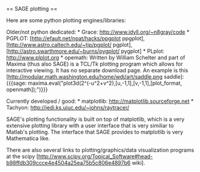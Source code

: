 == SAGE plotting ==

Here are some python plotting engines/libraries:

   Older/not python dedicated:
       * Grace: http://www.idyll.org/~n8gray/code
       * PGPLOT: [http://efault.net/npat/hacks/ppgplot ppgplot], [http://www.astro.caltech.edu/~tjp/pgplot/ pgplot], [http://astro.swarthmore.edu/~burns/pygplot/ pygplot]
       * PLplot: http://www.plplot.org
       * opemath: Written by William Schelter and part of Maxima (thus also SAGE) is a TCL/Tk plotting program which allows for interactive viewing. It has no separate download page. An example is this [http://modular.math.washington.edu/home/wdj/art/saddle.png saddle]:
     {{{sage: maxima.eval("plot3d(2^(-u^2+v^2),[u,-1,1],[v,-1,1],[plot_format, openmath]);")}}}

   Currently developed / good:
       * matplotlib: http://matplotlib.sourceforge.net
       * Tachyon: http://jedi.ks.uiuc.edu/~johns/raytracer/


SAGE's plotting functionality is built on top of matplotlib, which is a
very extensive plotting library with a user interface that is very similiar to Matlab's plotting.
The interface that SAGE provides to matplotlib is very Mathematica like.

There are also several links to plotting/graphics/data visualization programs at the scipy [http://www.scipy.org/Topical_Software#head-b98ffdb309ccce4e4504a25ea75b5c806e4897b6 wiki].
